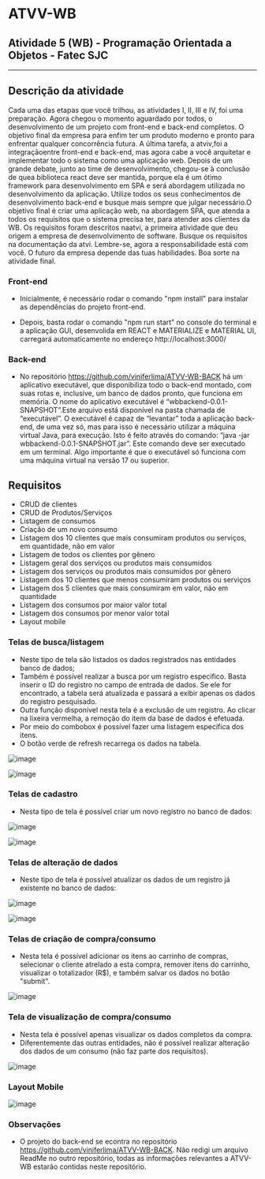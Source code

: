 # ATVV-WB
## Atividade 5 (WB) - Programação Orientada a Objetos - Fatec SJC

-------------------------------------
## Descrição da atividade

Cada  uma  das  etapas  que  você  trilhou,  as  atividades  I,  II,  III  e  IV,  foi  uma  preparação. Agora  chegou  o momento  aguardado  por  todos,  o  desenvolvimento  de  um  projeto  com  front-end  e  back-end  completos. O objetivo final da empresa para enfim ter um produto moderno e pronto para enfrentar qualquer concorrência futura. A  última  tarefa,  a  atviv,foi  a  integraçãoentre  front-end  e  back-end,  mas  agora  cabe  a  você  arquitetar  e implementar todo o sistema como uma aplicação web. Depois  de  um  grande debate,  junto  ao time  de  desenvolvimento,  chegou-se à conclusão de quea  biblioteca react deve ser mantida, porque ela é um ótimo framework para desenvolvimento em SPA e será abordagem utilizada no desenvolvimento da aplicação. Utilize todos os seus conhecimentos de desenvolvimento back-end e busque mais sempre que julgar necessário.O objetivo final é criar uma aplicação web, na abordagem SPA, que atenda a todos os requisitos que o sistema precisa  ter,  para  atender  aos  clientes  da  WB. Os  requisitos  foram  descritos  naatvi,  a  primeira  atividade  que deu origem a empresa de desenvolvimento de software. Busque os requisitos na documentação da atvi. Lembre-se, agora a responsabilidade está com você. O futuro da empresa depende das tuas habilidades. Boa sorte na atividade final.

### Front-end

* Inicialmente, é necessário rodar o comando "npm install" para instalar as dependências do projeto front-end.

* Depois, basta rodar o comando "npm run start" no console do terminal e a aplicação GUI, desenvolida em REACT e MATERIALIZE e MATERIAL UI, carregará automaticamente no endereço http://localhost:3000/


### Back-end

* No repositório https://github.com/viniferlima/ATVV-WB-BACK há  um aplicativo  executável,  que  disponibiliza  todo  o  back-end montado,  com  suas rotas e,  inclusive,  um  banco de  dados  pronto,  que  funciona  em  memória. O  nome do aplicativo executável é “wbbackend-0.0.1-SNAPSHOT”.Este arquivo está disponível na pasta chamada de “executável”. O executável é capaz de “levantar” toda a aplicação back-end,  de  uma  vez  só,  mas  para  isso  é  necessário utilizar a máquina virtual Java, para execução. Isto é feito através do comando: “java -jar wbbackend-0.0.1-SNAPSHOT.jar”. Este comando  deve  ser  executado  em  um  terminal. Algo  importante  é  que  o  executável  só  funciona  com  uma máquina virtual na versão 17 ou superior.

## Requisitos

* CRUD de clientes
* CRUD de Produtos/Serviços
* Listagem de consumos
* Criação de um novo consumo
* Listagem dos 10 clientes que mais consumiram produtos ou serviços, em quantidade, não em valor
* Listagem de todos os clientes por gênero
* Listagem geral dos serviços ou produtos mais consumidos
* Listagem dos serviços ou produtos mais consumidos por gênero
* Listagem dos 10 clientes que menos consumiram produtos ou serviços
* Listagem dos 5 clientes que mais consumiram em valor, não em quantidade
* Listagem dos consumos por maior valor total
* Listagem dos consumos por menor valor total
* Layout mobile

### Telas de busca/listagem

* Neste tipo de tela são listados os dados registrados nas entidades banco de dados;
* Também é possível realizar a busca por um registro especifico. Basta inserir o ID do registro no campo de entrada de dados. Se ele for encontrado,
a tabela será atualizada e passará a exibir apenas os dados do registro pesquisado.
* Outra função disponível nesta tela é a exclusão de um registro. Ao clicar na lixeira vermelha, a remoção do item da base de dados é efetuada.
* Por meio do combobox é possível fazer uma listagem específica dos itens.
* O botão verde de refresh recarrega os dados na tabela. 

![image](https://github.com/viniferlima/ATVV-WB-FRONT/assets/30990193/1fbca034-d57b-47ed-bb7a-ddb39c36f59c)

![image](https://github.com/viniferlima/ATVV-WB-FRONT/assets/30990193/b4bffe29-0a6b-4d40-bb86-aaf0451de56d)

### Telas de cadastro

* Nesta tipo de tela é possível criar um novo registro no banco de dados:

![image](https://github.com/viniferlima/ATVV-WB-FRONT/assets/30990193/2eb05240-5496-4d2a-9e57-16e1079e5d44)

![image](https://github.com/viniferlima/ATVV-WB-FRONT/assets/30990193/c221599e-4f87-4e0e-beac-7094a08be525)

### Telas de alteração de dados

* Neste tipo de tela é possível atualizar os dados de um registro já existente no banco de dados:

![image](https://github.com/viniferlima/ATVV-WB-FRONT/assets/30990193/b8ebaaef-4cbc-446e-adf9-f9ac7905b08a)

![image](https://github.com/viniferlima/ATVV-WB-FRONT/assets/30990193/2ee3fb17-73f7-48dc-a5a6-76f2569b4617)

### Telas de criação de compra/consumo

* Nesta tela é possível adicionar os itens ao carrinho de compras, selecionar o cliente atrelado a esta compra, remover itens do carrinho, visualizar o totalizador (R$), e também salvar os dados no botão "submit".

![image](https://github.com/viniferlima/ATVV-WB-FRONT/assets/30990193/aa40b06f-f4d7-445e-a7ce-a48553e36de1)

### Tela de visualização de compra/consumo

* Nesta tela é possível apenas visualizar os dados completos da compra. 
* Diferentemente das outras entidades, não é possível realizar alteração dos dados de um consumo (não faz parte dos requisitos).

![image](https://github.com/viniferlima/ATVV-WB-FRONT/assets/30990193/26327935-db63-4a81-a09e-4a96c5e76ae8)

### Layout Mobile

![image](https://github.com/viniferlima/ATVV-WB-FRONT/assets/30990193/8e07b273-e1ab-4a3d-b30d-3a733c9fd3df)

### Observações

* O projeto do back-end se econtra no repositório https://github.com/viniferlima/ATVV-WB-BACK. Não redigi um arquivo ReadMe no outro repositório, todas as informações relevantes a ATVV-WB estarão contidas neste repositório.


